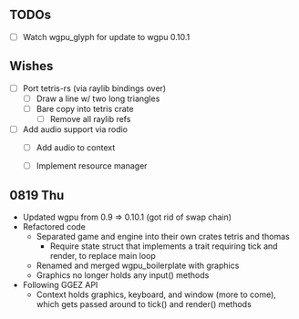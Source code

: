 ## TODOs

- [ ] Watch wgpu_glyph for update to wgpu 0.10.1

## Wishes

- [ ] Port tetris-rs (via raylib bindings over)
    - [ ] Draw a line w/ two long triangles
    - [ ] Bare copy into tetris crate
        - [ ] Remove all raylib refs
- [ ] Add audio support via rodio
    - [ ] Add audio to context
    - [ ] Implement resource manager


## 0819 Thu

- Updated wgpu from 0.9 => 0.10.1 (got rid of swap chain)
- Refactored code
    - Separated game and engine into their own crates tetris and thomas
        - Require state struct that implements a trait requiring tick and render, to replace main loop
    - Renamed and merged wgpu_boilerplate with graphics
    - Graphics no longer holds any input() methods
- Following GGEZ API
    - Context holds graphics, keyboard, and window (more to come), which gets passed around to tick() and render() methods
